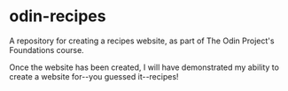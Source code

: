 # odin-recipes
A repository for creating a recipes website, as part of The Odin Project's Foundations course.

Once the website has been created, I will have demonstrated my ability to create a website for--you guessed it--recipes!
